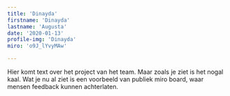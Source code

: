 ```yaml
---
title: 'Dinayda'
firstname: 'Dinayda'
lastname: 'Augusta'
date: '2020-01-13'
profile-img: 'Dinayda'
miro: 'o9J_lYvyMAw'

---
```


Hier komt text over het project van het team. Maar zoals je ziet is het nogal kaal. Wat je nu al ziet is een voorbeeld van publiek miro board, waar mensen feedback kunnen achterlaten.

